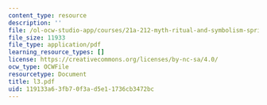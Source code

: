 ```yaml
---
content_type: resource
description: ''
file: /ol-ocw-studio-app/courses/21a-212-myth-ritual-and-symbolism-spring-2004/119133a63fb70f3ad5e11736cb3472bc_l3.pdf
file_size: 11933
file_type: application/pdf
learning_resource_types: []
license: https://creativecommons.org/licenses/by-nc-sa/4.0/
ocw_type: OCWFile
resourcetype: Document
title: l3.pdf
uid: 119133a6-3fb7-0f3a-d5e1-1736cb3472bc
---
```

